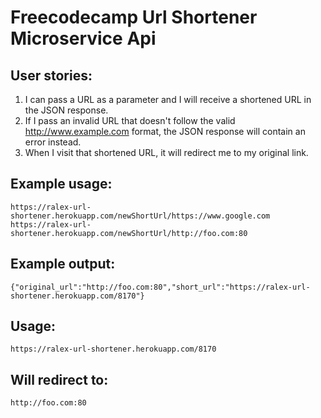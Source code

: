 # Freecodecamp Url Shortener Microservice Api

## User stories:

  1. I can pass a URL as a parameter and I will receive a shortened URL in the JSON response.
  2. If I pass an invalid URL that doesn't follow the valid http://www.example.com format, the JSON response will contain an error instead.
  3. When I visit that shortened URL, it will redirect me to my original link.

## Example usage:

    https://ralex-url-shortener.herokuapp.com/newShortUrl/https://www.google.com
    https://ralex-url-shortener.herokuapp.com/newShortUrl/http://foo.com:80

## Example output:

    {"original_url":"http://foo.com:80","short_url":"https://ralex-url-shortener.herokuapp.com/8170"}

## Usage:

    https://ralex-url-shortener.herokuapp.com/8170

## Will redirect to:

    http://foo.com:80
